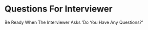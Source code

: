 Questions For Interviewer
=========================

Be Ready When The Interviewer Asks 'Do You Have Any Questions?'

